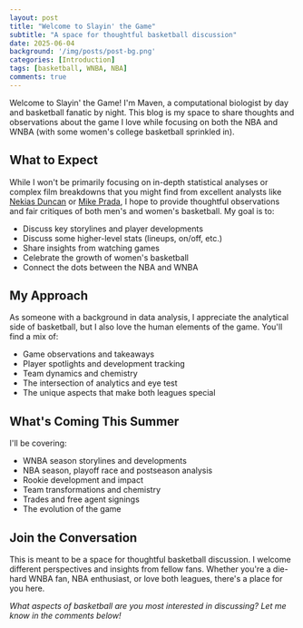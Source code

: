 ```yaml
---
layout: post
title: "Welcome to Slayin' the Game"
subtitle: "A space for thoughtful basketball discussion"
date: 2025-06-04
background: '/img/posts/post-bg.png'
categories: [Introduction]
tags: [basketball, WNBA, NBA]
comments: true
---
```


Welcome to Slayin' the Game! I'm Maven, a computational biologist by day and basketball fanatic by night. This blog is my space to share thoughts and observations about the game I love while focusing on both the NBA and WNBA (with some women's college basketball sprinkled in).

## What to Expect

While I won't be primarily focusing on in-depth statistical analyses or complex film breakdowns that you might find from excellent analysts like [Nekias Duncan](https://x.com/NekiasNBA) or [Mike Prada](https://x.com/mikepradanba), I hope to provide thoughtful observations and fair critiques of both men's and women's basketball. My goal is to:

- Discuss key storylines and player developments
- Discuss some higher-level stats (lineups, on/off, etc.)
- Share insights from watching games
- Celebrate the growth of women's basketball
- Connect the dots between the NBA and WNBA

## My Approach

As someone with a background in data analysis, I appreciate the analytical side of basketball, but I also love the human elements of the game. You'll find a mix of:

- Game observations and takeaways
- Player spotlights and development tracking
- Team dynamics and chemistry
- The intersection of analytics and eye test
- The unique aspects that make both leagues special

## What's Coming This Summer

I'll be covering:

- WNBA season storylines and developments
- NBA season, playoff race and postseason analysis
- Rookie development and impact
- Team transformations and chemistry
- Trades and free agent signings
- The evolution of the game

## Join the Conversation

This is meant to be a space for thoughtful basketball discussion. I welcome different perspectives and insights from fellow fans. Whether you're a die-hard WNBA fan, NBA enthusiast, or love both leagues, there's a place for you here.

*What aspects of basketball are you most interested in discussing? Let me know in the comments below!* 